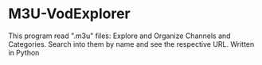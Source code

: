 # M3U-VodExplorer
This program read ".m3u" files: Explore and Organize Channels and Categories. Search into them by name and see the respective URL. Written in Python
